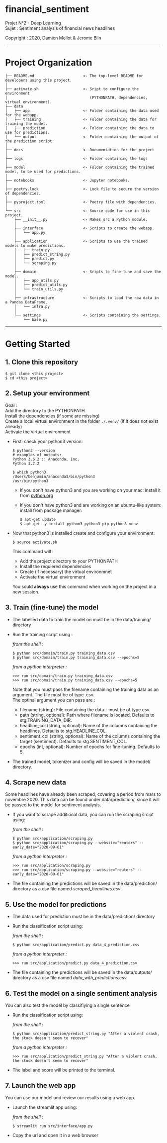 # financial_sentiment

Projet N°2 - Deep Learning  
Sujet : Sentiment analysis of financial news headlines  

Copyright : 2020, Damien Mellot & Jerome Blin

___

# Project Organization


    ├── README.md                      <- The top-level README for developers using this project.
    │
    ├── activate.sh                    <- Sript to configure the environment
    │                                     (PYTHONPATH, dependencies, virtual environment).
    ├── data
    │   ├── app                        <- Folder containing the data used for the webapp.
    │   ├── training                   <- Folder containing the data for training the model.
    │   ├── prediction                 <- Folder containing the data to use for predictions.
    │   └── output                     <- Folder containing the output of the prediction script.
    │
    ├── docs                           <- Documentation for the project
    │
    ├── logs                           <- Folder containing the logs
    │
    ├── model                          <- Folder containing the trained model, to be used for predictions. 
    │
    ├── notebooks                      <- Jupyter notebooks.
    │
    ├── poetry.lock                    <- Lock file to secure the version of dependencies.
    │
    ├── pyproject.toml                 <- Poetry file with dependencies.
    │
    └── src                            <- Source code for use in this project.
        ├── __init__.py                <- Makes src a Python module.
        │
        ├── interface                  <- Scripts to create the webapp.
        │   └── app.py
        │
        ├── application                <- Scripts to use the trained models to make predictions.
        │   ├── train.py
        │   ├── predict_string.py
        │   ├── predict.py
        │   └── scraping.py
        │
        ├── domain                     <- Sripts to fine-tune and save the model.
        │   ├── app_utils.py
        │   ├── predict_utils.py
        │   └── train_utils.py
        │
        ├── infrastructure             <- Scripts to load the raw data in a Pandas DataFrame.
        │   └── infra.py
        │
        └── settings                   <- Scripts containing the settings.
            └── base.py

___

# Getting Started

## 1. Clone this repository

```
$ git clone <this project>
$ cd <this project>
```

## 2. Setup your environment

Goal :   
Add the directory to the PYTHONPATH  
Install the dependencies (if some are missing)  
Create a local virtual environment in the folder `./.venv/` (if it does not exist already)  
Activate the virtual environment  

- First: check your python3 version:

    ```
    $ python3 --version
    # examples of outputs:
    Python 3.6.2 :: Anaconda, Inc.
    Python 3.7.2

    $ which python3
    /Users/benjamin/anaconda3/bin/python3
    /usr/bin/python3
    ```

    - If you don't have python3 and you are working on your mac: install it from [python.org](https://www.python.org/downloads/)
    - If you don't have python3 and are working on an ubuntu-like system: install from package manager:

        ```
        $ apt-get update
        $ apt-get -y install python3 python3-pip python3-venv
        ```

- Now that python3 is installed create and configure your environment:

    ```
    $ source activate.sh
    ```
    
   This command will : 
    - Add the project directory to your PYTHONPATH
    - Install the requiered dependencies
    - Create (if necessary) the virtual environmnet
    - Activate the virtual environment

    You sould **always** use this command when working on the project in a new session. 


## 3. Train (fine-tune) the model

- The labelled data to train the model on must be in the data/training/ directory
- Run the training script using : 

    *from the shell :*
    ```
    $ python src/domain/train.py training_data.csv
    $ python src/domain/train.py training_data.csv --epochs=5
    ```

    *from a python interpreter :*
    ```
    >>> run src/domain/train.py training_data.csv
    >>> run src/domain/train.py training_data.csv --epochs=5
    ```

   Note that you must pass the filename containing the training data as an argument. The file must be of type .csv.  
   The optinal argument you can pass are :  
    - filename (string): File containing the data - must be of type csv.    
    - path (string, optional): Path where filename is located. Defaults to stg.TRAINING_DATA_DIR.  
    - headline_col (string, optional): Name of the columns containing the headlines. Defaults to stg.HEADLINE_COL.  
    - sentiment_col (string, optional): Name of the columns containing the target (sentiment). Defaults to stg.SENTIMENT_COL.  
    - epochs (int, optional): Number of epochs for fine-tuning. Defaults to 5.  
   
- The trained model, tokenizer and config will be saved in the model/ directory. 

## 4. Scrape new data

Some headlines have already been scraped, covering a period from mars to novembre 2020. This data can be found under data/prediction/, since it will be passed to the model for sentiment analysis. 
- If you want to scrape additional data, you can run the scraping srcipt using: 

    *from the shell :*
    ```
    $ python src/application/scraping.py
    $ python src/application/scraping.py --website="reuters" --early_date="2020-09-01"
    ```

    *from a python interpreter :*
    ```
    >>> run src/application/scraping.py
    >>> run src/application/scraping.py --website="reuters" --early_date="2020-09-01"
    ```

- The file containing the predictions will be saved in the data/prediction/ directory as a csv file named *scraped_headlines.csv*  

## 5. Use the model for predictions

- The data used for prediction must be in the data/prediction/ directory
- Run the classification script using: 

    *from the shell :*
    ```
    $ python src/application/predict.py data_4_prediction.csv
    ```

    *from a python interpreter :*
    ```
    >>> run src/application/predict.py data_4_prediction.csv
    ```

- The file containing the predictions will be saved in the data/outputs/ directory as a csv file named *data_with_predictions.csv*  


## 6. Test the model on a single sentiment analysis

You can also test the model by classifiying a single sentence   
- Run the classification script using: 

    *from the shell :*
    ```
    $ python src/application/predict_string.py "After a violent crash, the stock doesn't seem to recover"
    ```

    *from a python interpreter :*
    ```
    >>> run src/application/predict_string.py "After a violent crash, the stock doesn't seem to recover"
    ```

- The label and score will be printed to the terminal.  

## 7. Launch the web app

You can use our model and review our results using a web app. 
- Launch the streamlit app using: 

    *from the shell :*
    ```
    $ streamlit run src/interface/app.py
    ```

- Copy the url and open it in a web browser
 